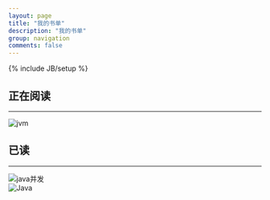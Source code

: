 ```yaml
---
layout: page
title: "我的书单"
description: "我的书单"
group: navigation
comments: false
---
```

{% include JB/setup %}


## 正在阅读
---
![jvm](http://wentaotang.qiniudn.com/jvm.jpg)

## 已读 
---
![java并发](http://wentaotang.qiniudn.com/Java%E5%B9%B6%E5%8F%91.jpg)  
![Java](http://wentaotang.qiniudn.com/effective-java.jpg)  